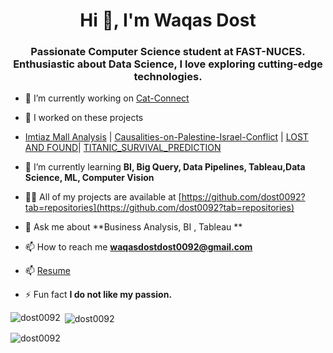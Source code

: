 <h1 align="center">Hi 👋, I'm Waqas Dost</h1>
<h3 align="center">Passionate Computer Science student at FAST-NUCES. Enthusiastic about Data Science, I love exploring cutting-edge technologies.</h3>

- 🔭 I’m currently working on [Cat-Connect](https://github.com/Moon-Khan/CatConnect)
- 🔭 I worked on these projects
- [Imtiaz Mall Analysis](https://github.com/dost0092/Imtiaz-Mall-Analysis) | [Causalities-on-Palestine-Israel-Conflict](https://github.com/dost0092/Causalities-on-Palestine-Israel-Conflict) | [LOST AND FOUND](https://github.com/Faizi-48/Web-Final-Project)| [TITANIC_SURVIVAL_PREDICTION](https://github.com/dost0092/CODSOFT)

- 🌱 I’m currently learning **BI, Big Query, Data Pipelines, Tableau,Data Science, ML, Computer Vision**

- 👨‍💻 All of my projects are available at [https://github.com/dost0092?tab=repositories](https://github.com/dost0092?tab=repositories)

- 💬 Ask me about **Business Analysis, BI , Tableau **

- 📫 How to reach me **waqasdostdost0092@gmail.com**
- 📫 [Resume](https://drive.google.com/file/d/1hFFM4lEHIECG59OxsOhuCq472tXCkgWM/view?usp=sharing)

- ⚡ Fun fact **I do not like my passion.**



<p><img align="left" src="https://github-readme-stats.vercel.app/api/top-langs?username=dost0092&show_icons=true&locale=en&layout=compact" alt="dost0092" /></p>

<p>&nbsp;<img align="center" src="https://github-readme-stats.vercel.app/api?username=dost0092&show_icons=true&locale=en" alt="dost0092" /></p>

<p><img align="center" src="https://github-readme-streak-stats.herokuapp.com/?user=dost0092&" alt="dost0092" /></p>
